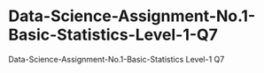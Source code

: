 # Data-Science-Assignment-No.1-Basic-Statistics-Level-1-Q7
Data-Science-Assignment-No.1-Basic-Statistics Level-1 Q7
